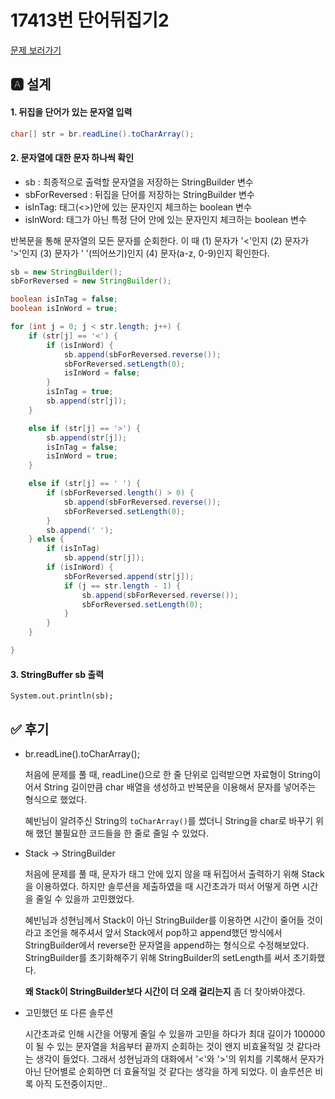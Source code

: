 # 17413번 단어뒤집기2
[문제 보러가기](https://www.acmicpc.net/problem/17413)

## 🅰 설계

#### 1. 뒤집을 단어가 있는 문자열 입력

```java
char[] str = br.readLine().toCharArray();
```

#### 2. 문자열에 대한 문자 하나씩 확인

- sb : 최종적으로 출력할 문자열을 저장하는 StringBuilder 변수
- sbForReversed : 뒤집을 단어를 저장하는 StringBuilder 변수
- isInTag: 태그(<>)안에 있는 문자인지 체크하는 boolean 변수
- isInWord: 태그가 아닌 특정 단어 안에 있는 문자인지 체크하는 boolean 변수

반복문을 통해 문자열의 모든 문자를 순회한다. 이 때  (1) 문자가 '<'인지 (2) 문자가 '>'인지 (3) 문자가 ' '(띄어쓰기)인지 (4) 문자(a-z, 0-9)인지 확인한다.

```java
sb = new StringBuilder();
sbForReversed = new StringBuilder();

boolean isInTag = false;
boolean isInWord = true;

for (int j = 0; j < str.length; j++) {
    if (str[j] == '<') {
        if (isInWord) {
            sb.append(sbForReversed.reverse());
            sbForReversed.setLength(0);
            isInWord = false;
        }
        isInTag = true;
        sb.append(str[j]);
    }

    else if (str[j] == '>') {
        sb.append(str[j]);
        isInTag = false;
        isInWord = true;
    }

    else if (str[j] == ' ') {
        if (sbForReversed.length() > 0) {
            sb.append(sbForReversed.reverse());
            sbForReversed.setLength(0);
        }
        sb.append(' ');
    } else {
        if (isInTag)
            sb.append(str[j]);
        if (isInWord) {
            sbForReversed.append(str[j]);
            if (j == str.length - 1) {
                sb.append(sbForReversed.reverse());
                sbForReversed.setLength(0);
            }
        }
    }

}
```

#### 3. StringBuffer sb 출력

	System.out.println(sb);



## ✅ 후기
- br.readLine().toCharArray();

  처음에 문제를 풀 때, readLine()으로 한 줄 단위로 입력받으면 자료형이 String이어서 String 길이만큼 char 배열을 생성하고 반복문을 이용해서 문자를 넣어주는 형식으로 했었다. 

  혜빈님이 알려주신 String의 `toCharArray()`를 썼더니 String을 char로 바꾸기 위해 했던 불필요한 코드들을 한 줄로 줄일 수 있었다. 

- Stack → StringBuilder

  처음에 문제를 풀 때, 문자가 태그 안에 있지 않을 때 뒤집어서 출력하기 위해 Stack을 이용하였다. 하지만 솔루션을 제출하였을 때 시간초과가 떠서 어떻게 하면 시간을 줄일 수 있을까 고민했었다. 

  혜빈님과 성현님께서 Stack이 아닌 StringBuilder를 이용하면 시간이 줄어들 것이라고 조언을 해주셔서 앞서 Stack에서 pop하고 append했던 방식에서 StringBuilder에서  reverse한 문자열을 append하는 형식으로 수정해보았다. StringBuilder를 초기화해주기 위해 StringBuilder의 setLength를 써서 초기화했다.

  **왜 Stack이 StringBuilder보다 시간이 더 오래 걸리는지** 좀 더 찾아봐야겠다.

- 고민했던 또 다른 솔루션

  시간초과로 인해 시간을 어떻게 줄일 수 있을까 고민을 하다가 최대 길이가 100000이 될 수 있는 문자열을 처음부터 끝까지 순회하는 것이 왠지 비효율적일 것 같다라는 생각이 들었다. 그래서 성현님과의 대화에서 '<'와 '>'의 위치를 기록해서 문자가 아닌 단어별로 순회하면 더 효율적일 것 같다는 생각을 하게 되었다. 이 솔루션은 비록 아직 도전중이지만..